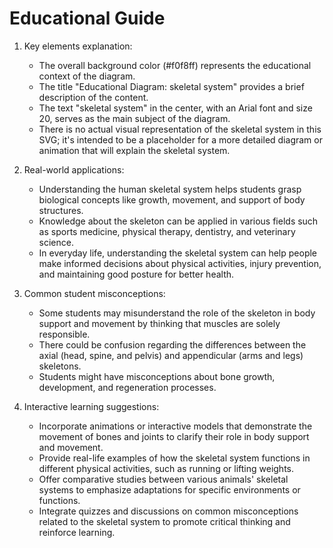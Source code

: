 # Educational Guide
1. Key elements explanation:
   - The overall background color (#f0f8ff) represents the educational context of the diagram.
   - The title "Educational Diagram: skeletal system" provides a brief description of the content.
   - The text "skeletal system" in the center, with an Arial font and size 20, serves as the main subject of the diagram.
   - There is no actual visual representation of the skeletal system in this SVG; it's intended to be a placeholder for a more detailed diagram or animation that will explain the skeletal system.

2. Real-world applications:
   - Understanding the human skeletal system helps students grasp biological concepts like growth, movement, and support of body structures.
   - Knowledge about the skeleton can be applied in various fields such as sports medicine, physical therapy, dentistry, and veterinary science.
   - In everyday life, understanding the skeletal system can help people make informed decisions about physical activities, injury prevention, and maintaining good posture for better health.

3. Common student misconceptions:
   - Some students may misunderstand the role of the skeleton in body support and movement by thinking that muscles are solely responsible.
   - There could be confusion regarding the differences between the axial (head, spine, and pelvis) and appendicular (arms and legs) skeletons.
   - Students might have misconceptions about bone growth, development, and regeneration processes.

4. Interactive learning suggestions:
   - Incorporate animations or interactive models that demonstrate the movement of bones and joints to clarify their role in body support and movement.
   - Provide real-life examples of how the skeletal system functions in different physical activities, such as running or lifting weights.
   - Offer comparative studies between various animals' skeletal systems to emphasize adaptations for specific environments or functions.
   - Integrate quizzes and discussions on common misconceptions related to the skeletal system to promote critical thinking and reinforce learning.